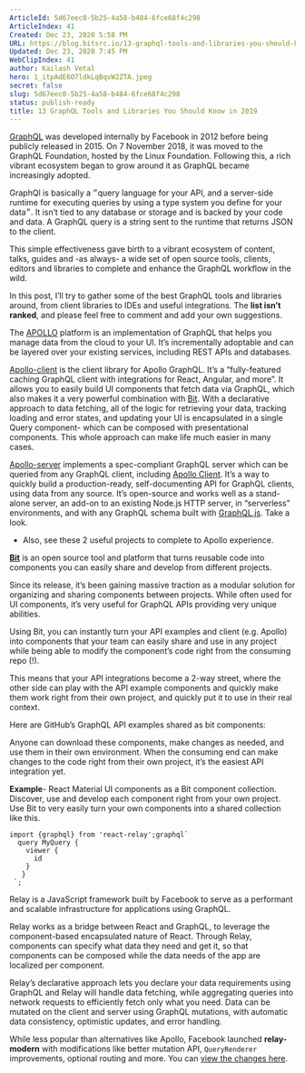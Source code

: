 ```yaml
---
ArticleId: 5d67eec0-5b25-4a58-b484-6fce68f4c298
ArticleIndex: 41
Created: Dec 23, 2020 5:58 PM
URL: https://blog.bitsrc.io/13-graphql-tools-and-libraries-you-should-know-in-2019-e4b9005f6fc2
Updated: Dec 23, 2020 7:45 PM
WebClipIndex: 41
author: Kailash Vetal
hero: 1_itpAdE6O7ldkLqBqvW2ZTA.jpeg
secret: false
slug: 5d67eec0-5b25-4a58-b484-6fce68f4c298
status: publish-ready
title: 13 GraphQL Tools and Libraries You Should Know in 2019
---
```

[GraphQL](https://graphql.org/) was developed internally by Facebook in 2012 before being publicly released in 2015. On 7 November 2018, it was moved to the GraphQL Foundation, hosted by the Linux Foundation. Following this, a rich vibrant ecosystem began to grow around it as GraphQL became increasingly adopted.

GraphQl is basically a ״query language for your API, and a server-side runtime for executing queries by using a type system you define for your data״. It isn’t tied to any database or storage and is backed by your code and data. A GraphQL query is a string sent to the runtime that returns JSON to the client.

This simple effectiveness gave birth to a vibrant ecosystem of content, talks, guides and -as always- a wide set of open source tools, clients, editors and libraries to complete and enhance the GraphQL workflow in the wild.

In this post, I’ll try to gather some of the best GraphQL tools and libraries around, from client libraries to IDEs and useful integrations. The **list isn’t ranked**, and please feel free to comment and add your own suggestions.

The [APOLLO](https://medium.com/u/e46fa1c99b40?source=post_page-----e4b9005f6fc2----------------------) platform is an implementation of GraphQL that helps you manage data from the cloud to your UI. It’s incrementally adoptable and can be layered over your existing services, including REST APIs and databases.

[Apollo-client](https://github.com/apollographql/apollo-client) is the client library for Apollo GraphQL. It’s a “fully-featured caching GraphQL client with integrations for React, Angular, and more”. It allows you to easily build UI components that fetch data via GraphQL, which also makes it a very powerful combination with [Bit](https://bit.dev/). With a declarative approach to data fetching, all of the logic for retrieving your data, tracking loading and error states, and updating your UI is encapsulated in a single Query component- which can be composed with presentational components. This whole approach can make life much easier in many cases.

[Apollo-server](https://github.com/apollographql/apollo-server) implements a spec-compliant GraphQL server which can be queried from any GraphQL client, including [Apollo Client](https://www.apollographql.com/docs/react). It’s a way to quickly build a production-ready, self-documenting API for GraphQL clients, using data from any source. It’s open-source and works well as a stand-alone server, an add-on to an existing Node.js HTTP server, in “serverless” environments, and with any GraphQL schema built with [GraphQL.js](https://github.com/graphql/graphql-js). Take a look.

- Also, see these 2 useful projects to complete to Apollo experience.

**[Bit](https://github.com/teambit/bit)** is an open source tool and platform that turns reusable code into components you can easily share and develop from different projects.

Since its release, it’s been gaining massive traction as a modular solution for organizing and sharing components between projects. While often used for UI components, it’s very useful for GraphQL APIs providing very unique abilities.

Using Bit, you can instantly turn your API examples and client (e.g. Apollo) into components that your team can easily share and use in any project while being able to modify the component’s code right from the consuming repo (!).

This means that your API integrations become a 2-way street, where the other side can play with the API example components and quickly make them work right from their own project, and quickly put it to use in their real context.

Here are GitHub’s GraphQL API examples shared as bit components:

Anyone can download these components, make changes as needed, and use them in their own environment. When the consuming end can make changes to the code right from their own project, it’s the easiest API integration yet.

**Example**- React Material UI components as a Bit component collection. Discover, use and develop each component right from your own project. Use Bit to very easily turn your own components into a shared collection like this.

```
import {graphql} from 'react-relay';graphql`
  query MyQuery {
    viewer { 
      id 
    } 
   } 
 `;
```

Relay is a JavaScript framework built by Facebook to serve as a performant and scalable infrastructure for applications using GraphQL.

Relay works as a bridge between React and GraphQL, to leverage the component-based encapsulated nature of React. Through Relay, components can specify what data they need and get it, so that components can be composed while the data needs of the app are localized per component.

Relay’s declarative approach lets you declare your data requirements using GraphQL and Relay will handle data fetching, while aggregating queries into network requests to efficiently fetch only what you need. Data can be mutated on the client and server using GraphQL mutations, with automatic data consistency, optimistic updates, and error handling.

While less popular than alternatives like Apollo, Facebook launched **relay-modern** with modifications like better mutation API, `QueryRenderer` improvements, optional routing and more. You can [view the changes here](https://facebook.github.io/relay/docs/en/new-in-relay-modern.html).
